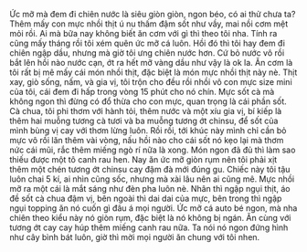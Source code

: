 Ức mỡ mà đem đi chiên nước là siêu giòn giòn, ngon béo, có ai thử chưa ta? Thêm mấy con mực nhồi thịt ú nu thấm đậm sốt như vầy, mai nồi cơm mệt mỏi rồi. Ai mà bữa nay không biết ăn cơm với gì thì theo tôi nha. Tính ra cũng mấy tháng rồi tôi xém quên ức mỡ cá luôn. Hồi đó thì tôi hay đem đi chiên ngập dầu, nhưng mà giờ tôi ưng chiên nước hơn. Cứ bỏ nước vô rồi bắt lên hồi nào nước cạn, ớt ra hết mỡ vàng dầu như vậy là ok la. Ăn cơm là tôi rất bị mê mấy cái món nhồi thịt, đặc biệt là món mực nhồi thịt này nè. Thịt xay, giò sống, nấm, và gia vị, tôi trộn cho đều rồi nhồi vô con mực size mini của tôi, cái đem đi hấp trong vòng 15 phút cho nó chín. Mực sốt cà mà không ngon thì đừng có đổ thừa cho con mực, quan trọng là cái phần sốt. Cà chua, tôi phi thơm với hành tỏi, thêm nước và một xíu gia vị, bí kiếp là thêm hai muỗng tương cà tươi và ba muỗng tương ớt chinsu, để sốt của mình bùng vị cay với thơm lừng luôn. Rồi rồi, tới khúc này mình chỉ cần bỏ mực vô rồi lăn thêm vài vòng, nấu hồi nào cho cái sốt nó kẹo lại mà thơm nức cái mũi, rắc thêm miếng ngò rí nữa là xong. Món ngon đã đủ thì làm sao thiếu được một tô canh rau hen. Nay ăn ức mỡ giòn rụm nên tôi phải xịt thêm một chén tương ớt chinsu cay đậm đà mới đúng gu. Chiếc này tôi tậu luôn chai 5 kí, ai nhìn cũng sốc, nhưng mà xài lâu nên ai cũng mê. Mực nhồi mỡ ra một cái là mắt sáng như đèn pha luôn nè. Nhân thì ngập ngụi thịt, áo đề sốt cà chua đậm vị, bên ngoài thì dai dai của mực, bên trong thì ngập ngụi topping ăn nó cuốn gì đâu á mọi người. Ức mỡ cá auto bé ngon, mà nha chiên theo kiểu này nó giòn rụm, đặc biệt là nó không bị ngán. Ăn cùng với tương ớt cay cay húp thêm miếng canh rau nữa. Ta nói nó ngon đứng hình như cây bình bát luôn, giờ thì mời mọi người ăn chung với tôi nhen.